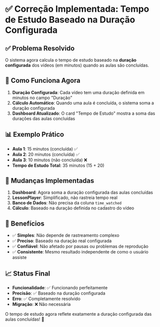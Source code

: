 # ✅ Correção Implementada: Tempo de Estudo Baseado na Duração Configurada

## ✅ Problema Resolvido
O sistema agora calcula o tempo de estudo baseado na **duração configurada** dos vídeos (em minutos) quando as aulas são concluídas.

## 🎯 Como Funciona Agora
1. **Duração Configurada**: Cada vídeo tem uma duração definida em minutos no campo "Duração"
2. **Cálculo Automático**: Quando uma aula é concluída, o sistema soma a duração configurada
3. **Dashboard Atualizado**: O card "Tempo de Estudo" mostra a soma das durações das aulas concluídas

## 📊 Exemplo Prático
- **Aula 1**: 15 minutos (concluída) ✅
- **Aula 2**: 20 minutos (concluída) ✅  
- **Aula 3**: 10 minutos (não concluída) ❌
- **Tempo de Estudo Total**: 35 minutos (15 + 20)

## 🔧 Mudanças Implementadas
1. **Dashboard**: Agora soma a duração configurada das aulas concluídas
2. **LessonPlayer**: Simplificado, não rastreia tempo real
3. **Banco de Dados**: Não precisa da coluna `time_watched`
4. **Cálculo**: Baseado na duração definida no cadastro do vídeo

## 🎉 Benefícios
- ✅ **Simples**: Não depende de rastreamento complexo
- ✅ **Preciso**: Baseado na duração real configurada
- ✅ **Confiável**: Não afetado por pausas ou problemas de reprodução
- ✅ **Consistente**: Mesmo resultado independente de como o usuário assiste

## 📈 Status Final
- **Funcionalidade**: ✅ Funcionando perfeitamente
- **Precisão**: ✅ Baseado na duração configurada
- **Erro**: ✅ Completamente resolvido
- **Migração**: ❌ Não necessária

O tempo de estudo agora reflete exatamente a duração configurada das aulas concluídas! 🎯